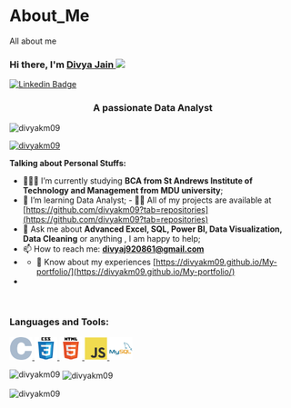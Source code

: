 # About_Me
All about me

### Hi there, I'm <a href="" target="_blank"> Divya Jain </a> <img src="https://media.giphy.com/media/hvRJCLFzcasrR4ia7z/giphy.gif" width="25px">
[![Linkedin Badge](https://img.shields.io/badge/-LinkedIn-0e76a8?style=flat-square&logo=Linkedin&logoColor=white)](https://www.linkedin.com/in/divyajain82)
<h3 align="center">A passionate Data Analyst</h3>

<p align="left"> <img src="https://komarev.com/ghpvc/?username=divyakm09&label=Profile%20views&color=0e75b6&style=flat" alt="divyakm09" /> </p>

<p align="left"> <a href="https://github.com/ryo-ma/github-profile-trophy"><img src="https://github-profile-trophy.vercel.app/?username=divyakm09" alt="divyakm09" /></a> </p>

  **Talking about Personal Stuffs:**

- 👨🏻‍💻 I’m currently studying **BCA from St Andrews Institute of Technology and Management from MDU university**;
- 🚀 I’m learning Data Analyst; - 👨‍💻 All of my projects are available at [https://github.com/divyakm09?tab=repositories](https://github.com/divyakm09?tab=repositories)
- 💬 Ask me about **Advanced Excel, SQL, Power BI, Data Visualization, Data Cleaning** or anything , I am happy to help;
- 📫 How to reach me: **divyaj920861@gmail.com**
- - 📄 Know about my experiences [https://divyakm09.github.io/My-portfolio/](https://divyakm09.github.io/My-portfolio/)
- 
</br>

<h3 align="left">Languages and Tools:</h3>
<p align="left"> <a href="https://www.cprogramming.com/" target="_blank" rel="noreferrer"> <img src="https://raw.githubusercontent.com/devicons/devicon/master/icons/c/c-original.svg" alt="c" width="40" height="40"/> </a> <a href="https://www.w3schools.com/css/" target="_blank" rel="noreferrer"> <img src="https://raw.githubusercontent.com/devicons/devicon/master/icons/css3/css3-original-wordmark.svg" alt="css3" width="40" height="40"/> </a> <a href="https://www.w3.org/html/" target="_blank" rel="noreferrer"> <img src="https://raw.githubusercontent.com/devicons/devicon/master/icons/html5/html5-original-wordmark.svg" alt="html5" width="40" height="40"/> </a> <a href="https://developer.mozilla.org/en-US/docs/Web/JavaScript" target="_blank" rel="noreferrer"> <img src="https://raw.githubusercontent.com/devicons/devicon/master/icons/javascript/javascript-original.svg" alt="javascript" width="40" height="40"/> </a> <a href="https://www.mysql.com/" target="_blank" rel="noreferrer"> <img src="https://raw.githubusercontent.com/devicons/devicon/master/icons/mysql/mysql-original-wordmark.svg" alt="mysql" width="40" height="40"/> </a> </p>

<p><img align="left" src="https://github-readme-stats.vercel.app/api/top-langs?username=divyakm09&show_icons=true&locale=en&layout=compact" alt="divyakm09" /></p>

<p>&nbsp;<img align="center" src="https://github-readme-stats.vercel.app/api?username=divyakm09&show_icons=true&locale=en" alt="divyakm09" /></p>

<p><img align="center" src="https://github-readme-streak-stats.herokuapp.com/?user=divyakm09&" alt="divyakm09" /></p>
